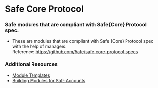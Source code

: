 # Safe Core Protocol

### Safe modules that are compliant with Safe{Core} Protocol spec.
   - These are modules that are compliant with Safe {Core} Protocol spec with the help of managers.
   <br/>Reference: https://github.com/5afe/safe-core-protocol-specs



 ### Additional Resources
 
 
 * [Module Templates](https://github.com/zenguardxyz/module-templates)
 * [Building Modules for Safe Accounts](https://github.com/zenguardxyz/module-templates/docs/building-modules.md)
 


